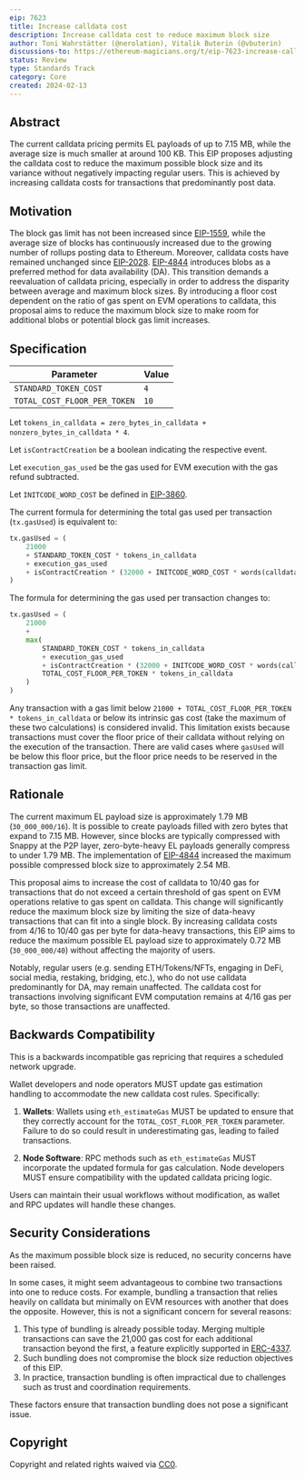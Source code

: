 ```yaml
---
eip: 7623
title: Increase calldata cost
description: Increase calldata cost to reduce maximum block size
author: Toni Wahrstätter (@nerolation), Vitalik Buterin (@vbuterin)
discussions-to: https://ethereum-magicians.org/t/eip-7623-increase-calldata-cost/18647
status: Review
type: Standards Track
category: Core
created: 2024-02-13
---
```


## Abstract

The current calldata pricing permits EL payloads of up to 7.15 MB, while the average size is much smaller at around 100 KB. 
This EIP proposes adjusting the calldata cost to reduce the maximum possible block size and its variance without negatively impacting regular users. 
This is achieved by increasing calldata costs for transactions that predominantly post data.

## Motivation

The block gas limit has not been increased since [EIP-1559](./eip-1559.md), while the average size of blocks has continuously increased due to the growing number of rollups posting data to Ethereum. Moreover, calldata costs have remained unchanged since [EIP-2028](./eip-2028).
[EIP-4844](./eip-4844.md) introduces blobs as a preferred method for data availability (DA). 
This transition demands a reevaluation of calldata pricing, especially in order to address the disparity between average and maximum block sizes.
By introducing a floor cost dependent on the ratio of gas spent on EVM operations to calldata, this proposal aims to reduce the maximum block size to make room for additional blobs or potential block gas limit increases.

## Specification

| Parameter                    | Value |
|------------------------------|-------|
| `STANDARD_TOKEN_COST`        | `4`   |
| `TOTAL_COST_FLOOR_PER_TOKEN` | `10`  |


Let `tokens_in_calldata = zero_bytes_in_calldata + nonzero_bytes_in_calldata * 4`.

Let `isContractCreation` be a boolean indicating the respective event.

Let `execution_gas_used` be the gas used for EVM execution with the gas refund subtracted.

Let `INITCODE_WORD_COST` be defined in [EIP-3860](./eip-3860.md).

The current formula for determining the total gas used per transaction (`tx.gasUsed`) is equivalent to:

```python
tx.gasUsed = (
    21000
    + STANDARD_TOKEN_COST * tokens_in_calldata
    + execution_gas_used
    + isContractCreation * (32000 + INITCODE_WORD_COST * words(calldata))
)
```

The formula for determining the gas used per transaction changes to:

```python
tx.gasUsed = (
    21000
    +
    max(
        STANDARD_TOKEN_COST * tokens_in_calldata
        + execution_gas_used
        + isContractCreation * (32000 + INITCODE_WORD_COST * words(calldata)),
        TOTAL_COST_FLOOR_PER_TOKEN * tokens_in_calldata
    )
)
```

Any transaction with a gas limit below `21000 + TOTAL_COST_FLOOR_PER_TOKEN * tokens_in_calldata` or below its intrinsic gas cost (take the maximum of these two calculations) is considered invalid. This limitation exists because transactions must cover the floor price of their calldata without relying on the execution of the transaction. There are valid cases where `gasUsed` will be below this floor price, but the floor price needs to be reserved in the transaction gas limit.

## Rationale

The current maximum EL payload size is approximately 1.79 MB (`30_000_000/16`). It is possible to create payloads filled with zero bytes that expand to 7.15 MB. However, since blocks are typically compressed with Snappy at the P2P layer, zero-byte-heavy EL payloads generally compress to under 1.79 MB. The implementation of [EIP-4844](./eip-4844.md) increased the maximum possible compressed block size to approximately 2.54 MB.

This proposal aims to increase the cost of calldata to 10/40 gas for transactions that do not exceed a certain threshold of gas spent on EVM operations relative to gas spent on calldata. This change will significantly reduce the maximum block size by limiting the size of data-heavy transactions that can fit into a single block. By increasing calldata costs from 4/16 to 10/40 gas per byte for data-heavy transactions, this EIP aims to reduce the maximum possible EL payload size to approximately 0.72 MB (`30_000_000/40`) without affecting the majority of users.

Notably, regular users (e.g. sending ETH/Tokens/NFTs, engaging in DeFi, social media, restaking, bridging, etc.), who do not use calldata predominantly for DA, may remain unaffected.
The calldata cost for transactions involving significant EVM computation remains at 4/16 gas per byte, so those transactions are unaffected.

## Backwards Compatibility

This is a backwards incompatible gas repricing that requires a scheduled network upgrade.

Wallet developers and node operators MUST update gas estimation handling to accommodate the new calldata cost rules. Specifically:

1. **Wallets**: Wallets using `eth_estimateGas` MUST be updated to ensure that they correctly account for the `TOTAL_COST_FLOOR_PER_TOKEN` parameter. Failure to do so could result in underestimating gas, leading to failed transactions.
   
2. **Node Software**: RPC methods such as `eth_estimateGas` MUST incorporate the updated formula for gas calculation. Node developers MUST ensure compatibility with the updated calldata pricing logic.

Users can maintain their usual workflows without modification, as wallet and RPC updates will handle these changes.

## Security Considerations

As the maximum possible block size is reduced, no security concerns have been raised.

In some cases, it might seem advantageous to combine two transactions into one to reduce costs. For example, bundling a transaction that relies heavily on calldata but minimally on EVM resources with another that does the opposite. However, this is not a significant concern for several reasons:

1. This type of bundling is already possible today. Merging multiple transactions can save the 21,000 gas cost for each additional transaction beyond the first, a feature explicitly supported in [ERC-4337](./eip-4337.md).
2. Such bundling does not compromise the block size reduction objectives of this EIP.
3. In practice, transaction bundling is often impractical due to challenges such as trust and coordination requirements.

These factors ensure that transaction bundling does not pose a significant issue.

## Copyright

Copyright and related rights waived via [CC0](../LICENSE.md).
